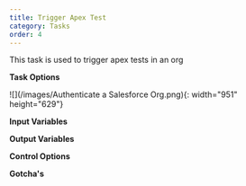 ```yaml
---
title: Trigger Apex Test
category: Tasks
order: 4
---
```


This task is used to trigger apex tests in an org


**Task Options**

![](/images/Authenticate a Salesforce Org.png){: width="951" height="629"}

**Input Variables**

**Output Variables**

**Control Options**

**Gotcha's**